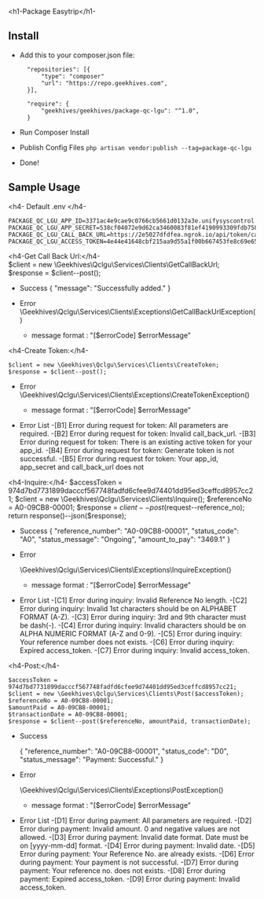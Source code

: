 <h1-Package Easytrip</h1-

## Install
- Add this to your composer.json file:
   
        "repositories": [{
            "type": "composer"
            "url": "https://repo.geekhives.com",         
        }],
    
        "require": {
            "geekhives/geekhives/package-qc-lgu": "^1.0",
        }
    
- Run Composer Install

- Publish Config Files `php artisan vendor:publish --tag=package-qc-lgu`

- Done!

## Sample Usage
<h4- Default .env </h4-

    PACKAGE_QC_LGU_APP_ID=3371ac4e9cae9c0766cb5661d0132a3e.unifysyscontrol.com
    PACKAGE_QC_LGU_APP_SECRET=538cf04072e9d62ca3460083f81ef4190993309fdb7583573ef16ecad1068354
    PACKAGE_QC_LGU_CALL_BACK_URL=https://2e5027dfdfea.ngrok.io/api/token/callback
    PACKAGE_QC_LGU_ACCESS_TOKEN=4e44e41648cbf215aa9d55a1f00b667453fe8c69e65a21eaf0a15a0b318f8d31

<h4-Get Call Back Url:</h4-    
    $client = new \Geekhives\Qclgu\Services\Clients\GetCallBackUrl;
    $response = $client--post();

- Success
    {
        "message": "Successfully added."
    }

- Error
    \Geekhives\Qclgu\Services\Clients\Exceptions\GetCallBackUrlException()
    * message format : "[$errorCode] $errorMessage"

<h4-Create Token:</h4-
        
    $client = new \Geekhives\Qclgu\Services\Clients\CreateToken;
    $response = $client--post();

- Error
    \Geekhives\Qclgu\Services\Clients\Exceptions\CreateTokenException()
    * message format : "[$errorCode] $errorMessage"

- Error List
    -[B1] Error during request for token: All parameters are required.
    -[B2] Error during request for token: Invalid call_back_url.
    -[B3] Error during request for token: There is an existing active token for your app_id.
    -[B4] Error during request for token: Generate token is not successful.
    -[B5] Error during request for token: Your app_id, app_secret and call_back_url does not
 
<h4-Inquire:</h4-
    $accessToken = 974d7bd7731899dacccf567748fadfd6cfee9d74401dd95ed3ceffcd8957cc21;
    $client = new \Geekhives\Qclgu\Services\Clients\Inquire();
    $referenceNo = A0-09CB8-00001;
    $response = $client--post($request--reference_no);
    return response()--json($response);

- Success
    {
        "reference_number": "A0-09CB8-00001",
        "status_code": "A0",
        "status_message": "Ongoing",
        "amount_to_pay": "3469.1"
    }

- Error

    \Geekhives\Qclgu\Services\Clients\Exceptions\InquireException()
    * message format : "[$errorCode] $errorMessage"

    
- Error List
    -[C1] Error during inquiry: Invalid Reference No length.
    -[C2] Error during inquiry: Invalid 1st characters should be on ALPHABET FORMAT (A-Z).
    -[C3] Error during inquiry: 3rd and 9th character must be dash(-).
    -[C4] Error during inquiry: Invalid characters should be on ALPHA NUMERIC FORMAT (A-Z and 0-9).
    -[C5] Error during inquiry: Your reference number does not exists.
    -[C6] Error during inquiry: Expired access_token.
    -[C7] Error during inquiry: Invalid access_token.

<h4-Post:</h4-
        
    $accessToken = 974d7bd7731899dacccf567748fadfd6cfee9d74401dd95ed3ceffcd8957cc21;
    $client = new \Geekhives\Qclgu\Services\Clients\Post($accessToken);
    $referenceNo = A0-09CB8-00001;
    $amountPaid = A0-09CB8-00001;
    $transactionDate = A0-09CB8-00001;
    $response = $client--post($referenceNo, amountPaid, transactionDate);

- Success

    {
        "reference_number": "A0-09CB8-00001",
        "status_code": "D0",
        "status_message": "Payment: Successful."
    }

- Error

    \Geekhives\Qclgu\Services\Clients\Exceptions\PostException()
    * message format : "[$errorCode] $errorMessage"

    
- Error List
    -[D1] Error during payment: All parameters are required.
    -[D2] Error during payment: Invalid amount. 0 and negative values are not allowed.
    -[D3] Error during payment: Invalid date format. Date must be on [yyyy-mm-dd] format.
    -[D4] Error during payment: Invalid date.
    -[D5] Error during payment: Your Reference No. are already exists.
    -[D6] Error during payment: Your payment is not successful.
    -[D7] Error during payment: Your reference no. does not exists.
    -[D8] Error during payment: Expired access_token.
    -[D9] Error during payment: Invalid access_token.
